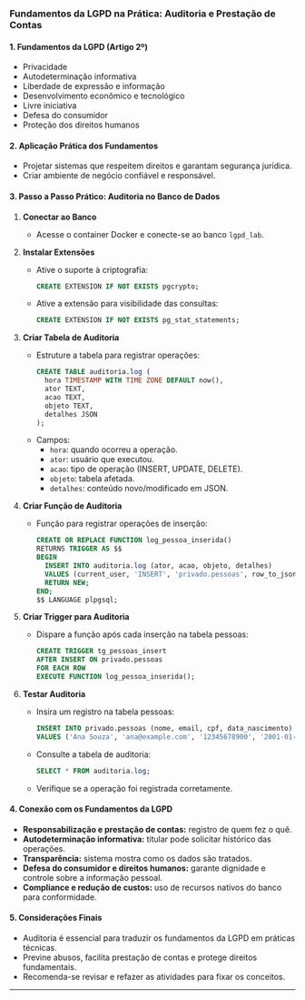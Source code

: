 ### Fundamentos da LGPD na Prática: Auditoria e Prestação de Contas

#### 1. Fundamentos da LGPD (Artigo 2º)

- Privacidade
- Autodeterminação informativa
- Liberdade de expressão e informação
- Desenvolvimento econômico e tecnológico
- Livre iniciativa
- Defesa do consumidor
- Proteção dos direitos humanos

#### 2. Aplicação Prática dos Fundamentos

- Projetar sistemas que respeitem direitos e garantam segurança jurídica.
- Criar ambiente de negócio confiável e responsável.

#### 3. Passo a Passo Prático: Auditoria no Banco de Dados

1. **Conectar ao Banco**

   - Acesse o container Docker e conecte-se ao banco `lgpd_lab`.

2. **Instalar Extensões**

   - Ative o suporte à criptografia:
     ```sql
     CREATE EXTENSION IF NOT EXISTS pgcrypto;
     ```
   - Ative a extensão para visibilidade das consultas:
     ```sql
     CREATE EXTENSION IF NOT EXISTS pg_stat_statements;
     ```

3. **Criar Tabela de Auditoria**

   - Estruture a tabela para registrar operações:
     ```sql
     CREATE TABLE auditoria.log (
       hora TIMESTAMP WITH TIME ZONE DEFAULT now(),
       ator TEXT,
       acao TEXT,
       objeto TEXT,
       detalhes JSON
     );
     ```
   - Campos:
     - `hora`: quando ocorreu a operação.
     - `ator`: usuário que executou.
     - `acao`: tipo de operação (INSERT, UPDATE, DELETE).
     - `objeto`: tabela afetada.
     - `detalhes`: conteúdo novo/modificado em JSON.

4. **Criar Função de Auditoria**

   - Função para registrar operações de inserção:
     ```sql
     CREATE OR REPLACE FUNCTION log_pessoa_inserida()
     RETURNS TRIGGER AS $$
     BEGIN
       INSERT INTO auditoria.log (ator, acao, objeto, detalhes)
       VALUES (current_user, 'INSERT', 'privado.pessoas', row_to_json(NEW));
       RETURN NEW;
     END;
     $$ LANGUAGE plpgsql;
     ```

5. **Criar Trigger para Auditoria**

   - Dispare a função após cada inserção na tabela pessoas:
     ```sql
     CREATE TRIGGER tg_pessoas_insert
     AFTER INSERT ON privado.pessoas
     FOR EACH ROW
     EXECUTE FUNCTION log_pessoa_inserida();
     ```

6. **Testar Auditoria**
   - Insira um registro na tabela pessoas:
     ```sql
     INSERT INTO privado.pessoas (nome, email, cpf, data_nascimento)
     VALUES ('Ana Souza', 'ana@example.com', '12345678900', '2001-01-01');
     ```
   - Consulte a tabela de auditoria:
     ```sql
     SELECT * FROM auditoria.log;
     ```
   - Verifique se a operação foi registrada corretamente.

#### 4. Conexão com os Fundamentos da LGPD

- **Responsabilização e prestação de contas:** registro de quem fez o quê.
- **Autodeterminação informativa:** titular pode solicitar histórico das operações.
- **Transparência:** sistema mostra como os dados são tratados.
- **Defesa do consumidor e direitos humanos:** garante dignidade e controle sobre a informação pessoal.
- **Compliance e redução de custos:** uso de recursos nativos do banco para conformidade.

#### 5. Considerações Finais

- Auditoria é essencial para traduzir os fundamentos da LGPD em práticas técnicas.
- Previne abusos, facilita prestação de contas e protege direitos fundamentais.
- Recomenda-se revisar e refazer as atividades para fixar os conceitos.

---
